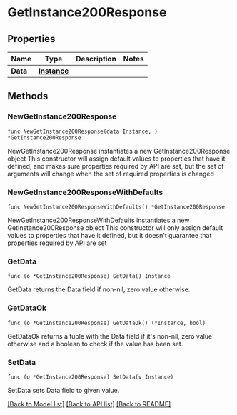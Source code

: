 # GetInstance200Response

## Properties

Name | Type | Description | Notes
------------ | ------------- | ------------- | -------------
**Data** | [**Instance**](Instance.md) |  | 

## Methods

### NewGetInstance200Response

`func NewGetInstance200Response(data Instance, ) *GetInstance200Response`

NewGetInstance200Response instantiates a new GetInstance200Response object
This constructor will assign default values to properties that have it defined,
and makes sure properties required by API are set, but the set of arguments
will change when the set of required properties is changed

### NewGetInstance200ResponseWithDefaults

`func NewGetInstance200ResponseWithDefaults() *GetInstance200Response`

NewGetInstance200ResponseWithDefaults instantiates a new GetInstance200Response object
This constructor will only assign default values to properties that have it defined,
but it doesn't guarantee that properties required by API are set

### GetData

`func (o *GetInstance200Response) GetData() Instance`

GetData returns the Data field if non-nil, zero value otherwise.

### GetDataOk

`func (o *GetInstance200Response) GetDataOk() (*Instance, bool)`

GetDataOk returns a tuple with the Data field if it's non-nil, zero value otherwise
and a boolean to check if the value has been set.

### SetData

`func (o *GetInstance200Response) SetData(v Instance)`

SetData sets Data field to given value.



[[Back to Model list]](../README.md#documentation-for-models) [[Back to API list]](../README.md#documentation-for-api-endpoints) [[Back to README]](../README.md)


